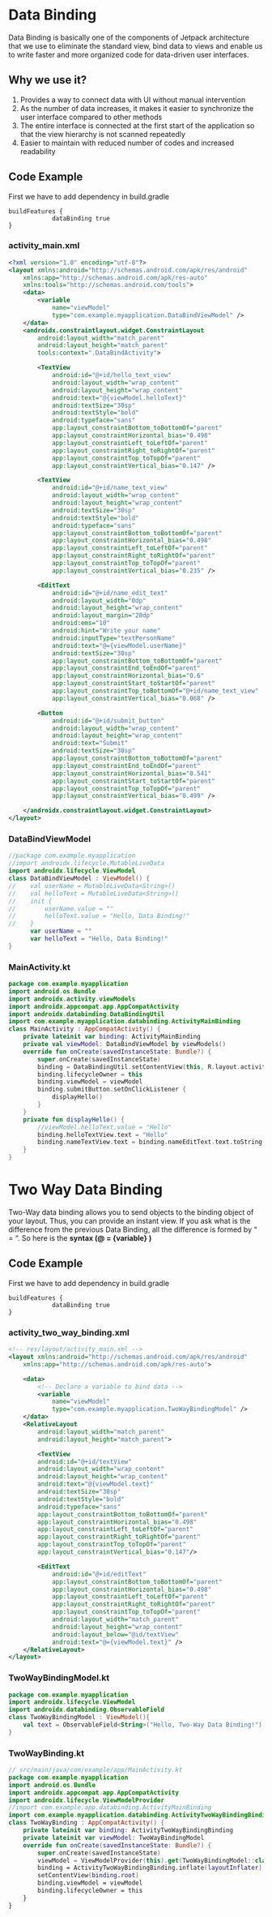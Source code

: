 # Data Binding
Data Binding is basically one of the components of Jetpack architecture that we use to eliminate the standard view, bind data to views and enable us to write faster and more organized code for data-driven user interfaces.
## Why we use it?
1) Provides a way to connect data with UI without manual intervention
2) As the number of data increases, it makes it easier to synchronize the user interface compared to other methods
3) The entire interface is connected at the first start of the application so that the view hierarchy is not scanned repeatedly
4) Easier to maintain with reduced number of codes and increased readability

## Code Example
First we have to add dependency in build.gradle
```text
buildFeatures {
            dataBinding true
}
```
### activity_main.xml
```xml
<?xml version="1.0" encoding="utf-8"?>
<layout xmlns:android="http://schemas.android.com/apk/res/android"
    xmlns:app="http://schemas.android.com/apk/res-auto"
    xmlns:tools="http://schemas.android.com/tools">
    <data>
        <variable
            name="viewModel"
            type="com.example.myapplication.DataBindViewModel" />
    </data>
    <androidx.constraintlayout.widget.ConstraintLayout
        android:layout_width="match_parent"
        android:layout_height="match_parent"
        tools:context=".DataBindActivity">

        <TextView
            android:id="@+id/hello_text_view"
            android:layout_width="wrap_content"
            android:layout_height="wrap_content"
            android:text="@{viewModel.helloText}"
            android:textSize="30sp"
            android:textStyle="bold"
            android:typeface="sans"
            app:layout_constraintBottom_toBottomOf="parent"
            app:layout_constraintHorizontal_bias="0.498"
            app:layout_constraintLeft_toLeftOf="parent"
            app:layout_constraintRight_toRightOf="parent"
            app:layout_constraintTop_toTopOf="parent"
            app:layout_constraintVertical_bias="0.147" />

        <TextView
            android:id="@+id/name_text_view"
            android:layout_width="wrap_content"
            android:layout_height="wrap_content"
            android:textSize="30sp"
            android:textStyle="bold"
            android:typeface="sans"
            app:layout_constraintBottom_toBottomOf="parent"
            app:layout_constraintHorizontal_bias="0.498"
            app:layout_constraintLeft_toLeftOf="parent"
            app:layout_constraintRight_toRightOf="parent"
            app:layout_constraintTop_toTopOf="parent"
            app:layout_constraintVertical_bias="0.235" />

        <EditText
            android:id="@+id/name_edit_text"
            android:layout_width="0dp"
            android:layout_height="wrap_content"
            android:layout_margin="20dp"
            android:ems="10"
            android:hint="Write your name"
            android:inputType="textPersonName"
            android:text="@={viewModel.userName}"
            android:textSize="30sp"
            app:layout_constraintBottom_toBottomOf="parent"
            app:layout_constraintEnd_toEndOf="parent"
            app:layout_constraintHorizontal_bias="0.6"
            app:layout_constraintStart_toStartOf="parent"
            app:layout_constraintTop_toBottomOf="@+id/name_text_view"
            app:layout_constraintVertical_bias="0.068" />

        <Button
            android:id="@+id/submit_button"
            android:layout_width="wrap_content"
            android:layout_height="wrap_content"
            android:text="Submit"
            android:textSize="30sp"
            app:layout_constraintBottom_toBottomOf="parent"
            app:layout_constraintEnd_toEndOf="parent"
            app:layout_constraintHorizontal_bias="0.541"
            app:layout_constraintStart_toStartOf="parent"
            app:layout_constraintTop_toTopOf="parent"
            app:layout_constraintVertical_bias="0.499" />

    </androidx.constraintlayout.widget.ConstraintLayout>
</layout>
```

### DataBindViewModel
```kotlin
//package com.example.myapplication
//import androidx.lifecycle.MutableLiveData
import androidx.lifecycle.ViewModel
class DataBindViewModel : ViewModel() {
//    val userName = MutableLiveData<String>()
//    val helloText = MutableLiveData<String>()
//    init {
//        userName.value = ""
//        helloText.value = "Hello, Data Binding!"
//    }
      var userName = ""
      var helloText = "Hello, Data Binding!"
}

```
### MainActivity.kt
```kotlin
package com.example.myapplication
import android.os.Bundle
import androidx.activity.viewModels
import androidx.appcompat.app.AppCompatActivity
import androidx.databinding.DataBindingUtil
import com.example.myapplication.databinding.ActivityMainBinding
class MainActivity : AppCompatActivity() {
    private lateinit var binding: ActivityMainBinding
    private val viewModel: DataBindViewModel by viewModels()
    override fun onCreate(savedInstanceState: Bundle?) {
        super.onCreate(savedInstanceState)
        binding = DataBindingUtil.setContentView(this, R.layout.activity_main)
        binding.lifecycleOwner = this
        binding.viewModel = viewModel
        binding.submitButton.setOnClickListener {
            displayHello()
        }
    }
    private fun displayHello() {
        //viewModel.helloText.value = "Hello"
        binding.helloTextView.text = "Hello"
        binding.nameTextView.text = binding.nameEditText.text.toString()
    }
}
```

# Two Way Data Binding
Two-Way data binding allows you to send objects to the binding object of your layout. 
Thus, you can provide an instant view. If you ask what is the difference from the previous Data Binding, 
all the difference is formed by “ = “. So here is the **syntax (@ = {variable} )**
## Code Example
First we have to add dependency in build.gradle
```text
buildFeatures {
            dataBinding true
}
```
### activity_two_way_binding.xml
```xml
<!-- res/layout/activity_main.xml -->
<layout xmlns:android="http://schemas.android.com/apk/res/android"
    xmlns:app="http://schemas.android.com/apk/res-auto">

    <data>
        <!-- Declare a variable to bind data -->
        <variable
            name="viewModel"
            type="com.example.myapplication.TwoWayBindingModel" />
    </data>
    <RelativeLayout
        android:layout_width="match_parent"
        android:layout_height="match_parent">

        <TextView
        android:id="@+id/textView"
        android:layout_width="wrap_content"
        android:layout_height="wrap_content"
        android:text="@{viewModel.text}"
        android:textSize="30sp"
        android:textStyle="bold"
        android:typeface="sans"
        app:layout_constraintBottom_toBottomOf="parent"
        app:layout_constraintHorizontal_bias="0.498"
        app:layout_constraintLeft_toLeftOf="parent"
        app:layout_constraintRight_toRightOf="parent"
        app:layout_constraintTop_toTopOf="parent"
        app:layout_constraintVertical_bias="0.147"/>

        <EditText
            android:id="@+id/editText"
            app:layout_constraintBottom_toBottomOf="parent"
            app:layout_constraintHorizontal_bias="0.498"
            app:layout_constraintLeft_toLeftOf="parent"
            app:layout_constraintRight_toRightOf="parent"
            app:layout_constraintTop_toTopOf="parent"
            android:layout_width="match_parent"
            android:layout_height="wrap_content"
            android:layout_below="@id/textView"
            android:text="@={viewModel.text}" />
    </RelativeLayout>
</layout>
```
### TwoWayBindingModel.kt
```kotlin
package com.example.myapplication
import androidx.lifecycle.ViewModel
import androidx.databinding.ObservableField
class TwoWayBindingModel : ViewModel(){
    val text = ObservableField<String>("Hello, Two-Way Data Binding!")
}
```
### TwoWayBinding.kt
```kotlin
// src/main/java/com/example/app/MainActivity.kt
package com.example.myapplication
import android.os.Bundle
import androidx.appcompat.app.AppCompatActivity
import androidx.lifecycle.ViewModelProvider
//import com.example.app.databinding.ActivityMainBinding
import com.example.myapplication.databinding.ActivityTwoWayBindingBinding
class TwoWayBinding : AppCompatActivity() {
    private lateinit var binding: ActivityTwoWayBindingBinding
    private lateinit var viewModel: TwoWayBindingModel
    override fun onCreate(savedInstanceState: Bundle?) {
        super.onCreate(savedInstanceState)
        viewModel = ViewModelProvider(this).get(TwoWayBindingModel::class.java)
        binding = ActivityTwoWayBindingBinding.inflate(layoutInflater)
        setContentView(binding.root)
        binding.viewModel = viewModel
        binding.lifecycleOwner = this
    }
}
```
